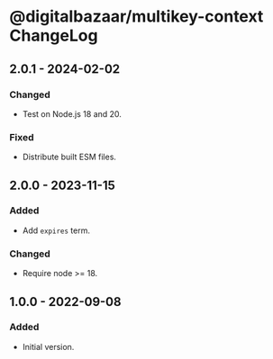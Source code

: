 # @digitalbazaar/multikey-context ChangeLog

## 2.0.1 - 2024-02-02

### Changed
- Test on Node.js 18 and 20.

### Fixed
- Distribute built ESM files.

## 2.0.0 - 2023-11-15

### Added
- Add `expires` term.

### Changed
- Require node >= 18.

## 1.0.0 - 2022-09-08

### Added

- Initial version.
